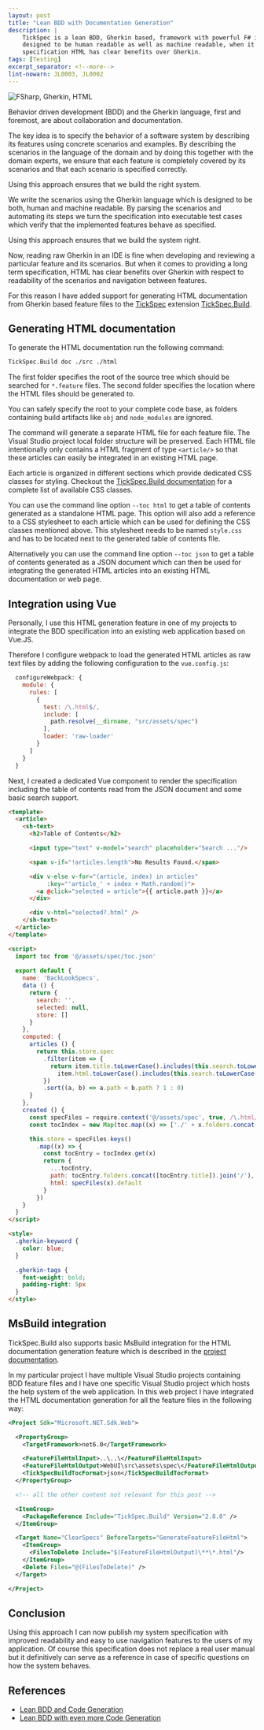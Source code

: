 ```yaml
---
layout: post
title: "Lean BDD with Documentation Generation"
description: |
    TickSpec is a lean BDD, Gherkin based, framework with powerful F# integration. Even though Gherkin is
    designed to be human readable as well as machine readable, when it comes to providing a long term 
    specification HTML has clear benefits over Gherkin.
tags: [Testing]
excerpt_separator: <!--more-->
lint-nowarn: JL0003, JL0002
---
```


<img src="{{ site.url }}/assets/BDD/tickspec-doc-gen.png" class="dynimg" title="FSharp, TickSpec and doc generation" alt="FSharp, Gherkin, HTML"/>

Behavior driven development (BDD) and the Gherkin language, first and foremost, are about collaboration and documentation.

The key idea is to specify the behavior of a software system by describing its features using concrete scenarios
and examples. By describing the scenarios in the language of the domain and by doing this together
with the domain experts, we ensure that each feature is completely covered by its scenarios and that each 
scenario is specified correctly. 

Using this approach ensures that we build the right system.

We write the scenarios using the Gherkin language which is designed to be both, human and machine readable.
By parsing the scenarios and automating its steps we turn the specification into executable test cases 
which verify that the implemented features behave as specified.

Using this approach ensures that we build the system right.

Now, reading raw Gherkin in an IDE is fine when developing and reviewing a particular feature and its 
scenarios. But when it comes to providing a long term specification, HTML has clear benefits over Gherkin
with respect to readability of the scenarios and navigation between features.

For this reason I have added support for generating HTML documentation from Gherkin based feature files
to the [TickSpec](https://github.com/fsprojects/TickSpec) extension 
[TickSpec.Build](https://github.com/plainionist/TickSpec.Build).

<!--more-->

## Generating HTML documentation

To generate the HTML documentation run the following command:

```bash
TickSpec.Build doc ./src ./html
```

The first folder specifies the root of the source tree which should be searched for ``*.feature`` files.
The second folder specifies the location where the HTML files should be generated to.

You can safely specify the root to your complete code base, as folders containing build artifacts
like ``obj`` and ``node_modules`` are ignored.

The command will generate a separate HTML file for each feature file. The Visual Studio project local
folder structure will be preserved. Each HTML file intentionally only contains a HTML fragment of
type ``<article/>`` so that these articles can easily be integrated in an existing HTML page.

Each article is organized in different sections which provide dedicated CSS classes for styling.
Checkout the [TickSpec.Build documentation](https://github.com/plainionist/TickSpec.Build/blob/main/README.md) 
for a complete list of available CSS classes.

You can use the command line option ``--toc html`` to get a table of contents generated as a standalone HTML page.
This option will also add a reference to a CSS stylesheet to each article which can be used for defining
the CSS classes mentioned above. This stylesheet needs to be named ``style.css`` and has to be located
next to the generated table of contents file. 

Alternatively you can use the command line option ``--toc json`` to get a table of contents generated as a
JSON document which can then be used for integrating the generated HTML articles into an existing HTML
documentation or web page.

## Integration using Vue

Personally, I use this HTML generation feature in one of my projects to integrate the BDD specification 
into an existing web application based on Vue.JS.

Therefore I configure webpack to load the generated HTML articles as raw text files by adding the following
configuration to the ```vue.config.js```:

```javascript
  configureWebpack: {
    module: {
      rules: [
        {
          test: /\.html$/,
          include: [
            path.resolve(__dirname, "src/assets/spec")
          ],
          loader: 'raw-loader'
        }
      ]
    }
  }
```

Next, I created a dedicated Vue component to render the specification including the table of
contents read from the JSON document and some basic search support. 

```html
<template>
  <article>
    <sh-text>
      <h2>Table of Contents</h2>

      <input type="text" v-model="search" placeholder="Search ..."/>

      <span v-if="!articles.length">No Results Found.</span>

      <div v-else v-for="(article, index) in articles"
           :key="'article_' + index + Math.random()">
        <a @click="selected = article">{{ article.path }}</a>
      </div>

      <div v-html="selected?.html" />
    </sh-text>
  </article>
</template>

<script>
  import toc from '@/assets/spec/toc.json'
  
  export default {
    name: 'BackLookSpecs',
    data () {
      return {
        search: '',
        selected: null,
        store: []
      }
    },
    computed: {
      articles () {
        return this.store.spec
          .filter(item => {
            return item.title.toLowerCase().includes(this.search.toLowerCase()) ||
              item.html.toLowerCase().includes(this.search.toLowerCase())
          })
          .sort((a, b) => a.path < b.path ? 1 : 0)
      }
    },
    created () {
      const specFiles = require.context('@/assets/spec', true, /\.html/)
      const tocIndex = new Map(toc.map((x) => ['./' + x.folders.concat([x.filename]).join('/'), x]))

      this.store = specFiles.keys()
        .map((x) => {
          const tocEntry = tocIndex.get(x)
          return {
            ...tocEntry,
            path: tocEntry.folders.concat([tocEntry.title]).join('/'),
            html: specFiles(x).default
          }
        })
    }
  }
</script>

<style>
  .gherkin-keyword {
    color: blue;
  }

  .gherkin-tags {
    font-weight: bold;
    padding-right: 5px
  }
</style>
```

## MsBuild integration

TickSpec.Build also supports basic MsBuild integration for the HTML documentation generation feature
which is described in the [project documentation](https://github.com/plainionist/TickSpec.Build/blob/main/README.md).

In my particular project I have multiple Visual Studio projects containing BDD feature files and I have one specific
Visual Studio project which hosts the help system of the web application. In this web project I have integrated the
HTML documentation generation for all the feature files in the following way:

```xml
<Project Sdk="Microsoft.NET.Sdk.Web">

  <PropertyGroup>
    <TargetFramework>net6.0</TargetFramework>

    <FeatureFileHtmlInput>..\..\</FeatureFileHtmlInput>
    <FeatureFileHtmlOutput>WebUI\src\assets\spec\</FeatureFileHtmlOutput>
    <TickSpecBuildTocFormat>json</TickSpecBuildTocFormat>
  </PropertyGroup>

  <!-- all the other content not relevant for this post -->

  <ItemGroup>
    <PackageReference Include="TickSpec.Build" Version="2.8.0" />
  </ItemGroup>

  <Target Name="ClearSpecs" BeforeTargets="GenerateFeatureFileHtml">
    <ItemGroup>
      <FilesToDelete Include="$(FeatureFileHtmlOutput)\**\*.html"/>
    </ItemGroup>
    <Delete Files="@(FilesToDelete)" />  
  </Target>

</Project>
```

## Conclusion

Using this approach I can now publish my system specification with improved readability and 
easy to use navigation features to the users of my application. Of course this specification does
not replace a real user manual but it definitively can serve as a reference in case of specific questions
on how the system behaves.

## References

- [Lean BDD and Code Generation](http://www.plainionist.net/TickSpec-with-Code-Generation/)
- [Lean BDD with even more Code Generation](http://www.plainionist.net/TickSpec-More-CodeGen/)
